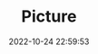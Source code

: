 ---
weight: 1
images:
- /images/edited/25.jpeg
title: Picture
date: 2022-10-24 22:59:53
tags: [luminar neo,work]
---